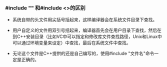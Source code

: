 ### #include "" 和#include <>的区别

- 系统自带的头文件用尖括号括起来，这样编译器会在系统文件目录下查找。 

- 用户自定义的文件用双引号括起来，编译器首先会在用户目录下查找，然后在到C++安装目录（比如VC中可以指定和修改库文件查找路径，Unix和Linux中可以通过环境变量来设定）中查找，最后在系统文件中查找。 

- 无论这个文件是C++提供的还是自己编写的，使用#include "文件名"命令一定是正确的。


